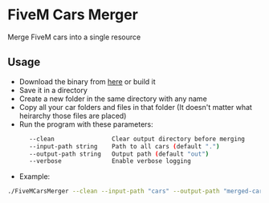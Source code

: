 # FiveM Cars Merger
Merge FiveM cars into a single resource

## Usage
- Download the binary from [here](https://github.com/waseem-h/FiveMCarsMerger/releases/latest) or build it
- Save it in a directory
- Create a new folder in the same directory with any name
- Copy all your car folders and files in that folder (It doesn't matter what heirarchy those files are placed)
- Run the program with these parameters:
```bash
      --clean                Clear output directory before merging
      --input-path string    Path to all cars (default ".")
      --output-path string   Output path (default "out")
      --verbose              Enable verbose logging
```
- Example:
```bash
./FiveMCarsMerger --clean --input-path "cars" --output-path "merged-cars"
```
